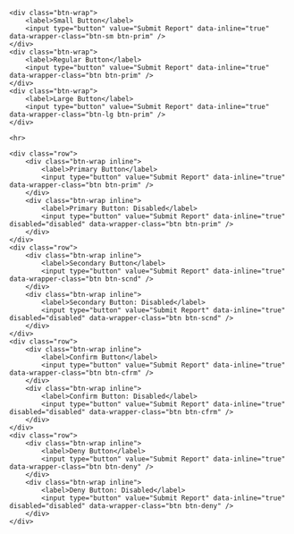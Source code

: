 	<div class="btn-wrap">
		<label>Small Button</label>
	    <input type="button" value="Submit Report" data-inline="true" data-wrapper-class="btn-sm btn-prim" />
	</div>
	<div class="btn-wrap">
		<label>Regular Button</label>
	    <input type="button" value="Submit Report" data-inline="true" data-wrapper-class="btn btn-prim" />
	</div>
	<div class="btn-wrap">
		<label>Large Button</label>
	    <input type="button" value="Submit Report" data-inline="true" data-wrapper-class="btn-lg btn-prim" />
	</div>

	<hr>

	<div class="row">
		<div class="btn-wrap inline">
			<label>Primary Button</label>
		    <input type="button" value="Submit Report" data-inline="true" data-wrapper-class="btn btn-prim" />
		</div>
		<div class="btn-wrap inline">
			<label>Primary Button: Disabled</label>
		    <input type="button" value="Submit Report" data-inline="true" disabled="disabled" data-wrapper-class="btn btn-prim" />
		</div>
	</div>
	<div class="row">
		<div class="btn-wrap inline">
			<label>Secondary Button</label>
		    <input type="button" value="Submit Report" data-inline="true" data-wrapper-class="btn btn-scnd" />
		</div>
		<div class="btn-wrap inline">
			<label>Secondary Button: Disabled</label>
		    <input type="button" value="Submit Report" data-inline="true" disabled="disabled" data-wrapper-class="btn btn-scnd" />
		</div>
	</div>
	<div class="row">
		<div class="btn-wrap inline">
			<label>Confirm Button</label>
		    <input type="button" value="Submit Report" data-inline="true" data-wrapper-class="btn btn-cfrm" />
		</div>
		<div class="btn-wrap inline">
			<label>Confirm Button: Disabled</label>
		    <input type="button" value="Submit Report" data-inline="true" disabled="disabled" data-wrapper-class="btn btn-cfrm" />
		</div>
	</div>
	<div class="row">
		<div class="btn-wrap inline">
			<label>Deny Button</label>
		    <input type="button" value="Submit Report" data-inline="true" data-wrapper-class="btn btn-deny" />
		</div>
		<div class="btn-wrap inline">
			<label>Deny Button: Disabled</label>
		    <input type="button" value="Submit Report" data-inline="true" disabled="disabled" data-wrapper-class="btn btn-deny" />
		</div>
	</div>
